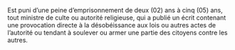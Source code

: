 Est puni d’une peine d’emprisonnement de deux (02) ans à cinq (05) ans, tout ministre de culte ou autorité religieuse, qui a publié un écrit contenant une provocation directe à la désobéissance aux lois ou autres actes de l’autorité ou tendant à soulever ou armer une partie des citoyens contre les autres.
